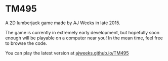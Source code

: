 # TM495

A 2D lumberjack game made by AJ Weeks in late 2015.

The game is currently in extremely early development, but hopefully soon enough will be playable on a computer near you! In the mean time, feel free to browse the code.

You can play the latest version at [ajweeks.github.io/TM495](http://ajweeks.github.io/TM495/)

